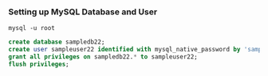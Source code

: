### Setting up MySQL Database and User
```shell
mysql -u root
```


```sql
create database sampledb22;
create user sampleuser22 identified with mysql_native_password by 'samplepass22';
grant all privileges on sampledb22.* to sampleuser22;
flush privileges;
```
